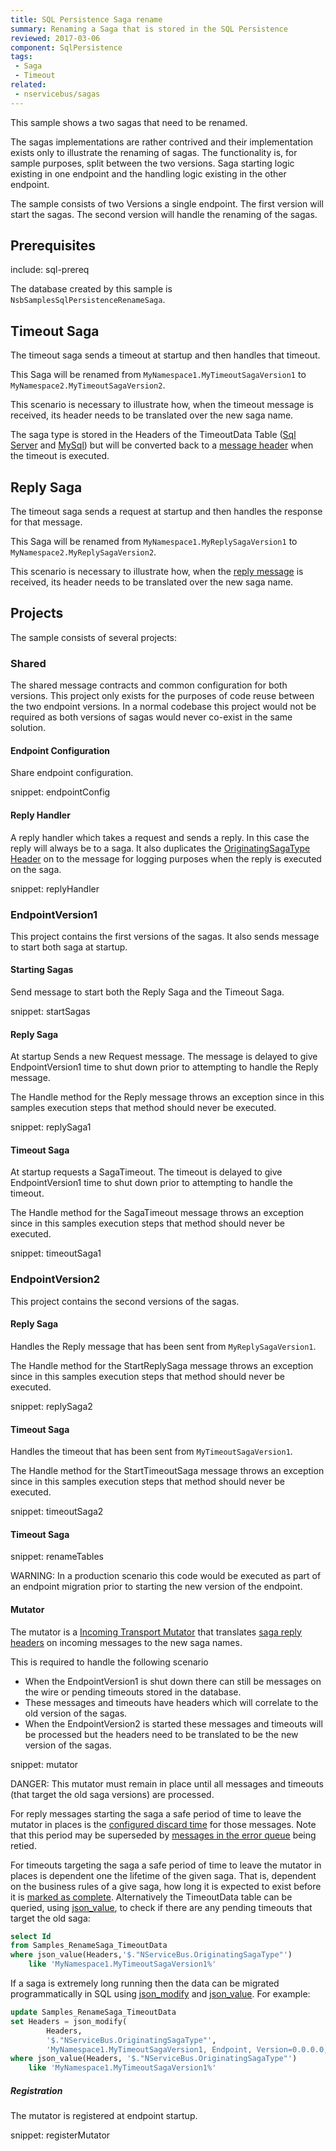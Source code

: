 ```yaml
---
title: SQL Persistence Saga rename
summary: Renaming a Saga that is stored in the SQL Persistence
reviewed: 2017-03-06
component: SqlPersistence
tags:
 - Saga
 - Timeout
related:
 - nservicebus/sagas
---
```



This sample shows a two sagas that need to be renamed.

The sagas implementations are rather contrived and their implementation exists only to illustrate the renaming of sagas. The functionality is, for sample purposes, split between the two versions. Saga starting logic existing in one endpoint and the handling logic existing in the other endpoint.

The sample consists of two Versions a single endpoint. The first version will start the sagas. The second version will handle the renaming of the sagas.


## Prerequisites

include: sql-prereq

The database created by this sample is `NsbSamplesSqlPersistenceRenameSaga`.


## Timeout Saga

The timeout saga sends a timeout at startup and then handles that timeout. 

This Saga will be renamed from `MyNamespace1.MyTimeoutSagaVersion1` to `MyNamespace2.MyTimeoutSagaVersion2`.

This scenario is necessary to illustrate how, when the timeout message is received, its header needs to be translated over the new saga name.

The saga type is stored in the Headers of the TimeoutData Table ([Sql Server](/persistence/sql/sqlserver-scripts.md#build-time-timeout-create-table) and [MySql](/persistence/sql/mysql-scripts.md#build-time-timeout-create-table)) but will be converted back to a [message header](/nservicebus/messaging/headers.md#saga-related-headers-requesting-a-timeout-from-a-saga) when the timeout is executed.


## Reply Saga

The timeout saga sends a request at startup and then handles the response for that message. 


This Saga will be renamed from `MyNamespace1.MyReplySagaVersion1` to `MyNamespace2.MyReplySagaVersion2`.

This scenario is necessary to illustrate how, when the [reply message](/nservicebus/messaging/headers.md#saga-related-headers-replying-to-a-saga) is received, its header needs to be translated over the new saga name.


## Projects

The sample consists of several projects:


### Shared

The shared message contracts and common configuration for both versions. This project only exists for the purposes of code reuse between the two endpoint versions. In a normal codebase this project would not be required as both versions of sagas would never co-exist in the same solution.


#### Endpoint Configuration

Share endpoint configuration.

snippet: endpointConfig


#### Reply Handler

A reply handler which takes a request and sends a reply. In this case the reply will always be to a saga. It also duplicates the [OriginatingSagaType Header](/nservicebus/messaging/headers.md#saga-related-headers) on to the message for logging purposes when the reply is executed on the saga.

snippet: replyHandler


### EndpointVersion1

This project contains the first versions of the sagas. It also sends message to start both saga at startup.


#### Starting Sagas

Send message to start both the Reply Saga and the Timeout Saga.

snippet: startSagas


#### Reply Saga

At startup Sends a new Request message. The message is delayed to give EndpointVersion1 time to shut down prior to attempting to handle the Reply message.

The Handle method for the Reply message throws an exception since in this samples execution steps that method should never be executed.

snippet: replySaga1


#### Timeout Saga

At startup requests a SagaTimeout. The timeout is delayed to give EndpointVersion1 time to shut down prior to attempting to handle the timeout.

The Handle method for the SagaTimeout message throws an exception since in this samples execution steps that method should never be executed.

snippet: timeoutSaga1


###  EndpointVersion2

This project contains the second versions of the sagas.


#### Reply Saga

Handles the Reply message that has been sent from `MyReplySagaVersion1`.

The Handle method for the StartReplySaga message throws an exception since in this samples execution steps that method should never be executed.

snippet: replySaga2


#### Timeout Saga

Handles the timeout that has been sent from `MyTimeoutSagaVersion1`.

The Handle method for the StartTimeoutSaga message throws an exception since in this samples execution steps that method should never be executed.

snippet: timeoutSaga2


#### Timeout Saga

snippet: renameTables

WARNING: In a production scenario this code would be executed as part of an endpoint migration prior to starting the new version of the endpoint.


#### Mutator

The mutator is a [Incoming Transport Mutator](/nservicebus/pipeline/message-mutators.md#transport-messages-mutators-imutateincomingtransportmessages) that translates [saga reply headers](/nservicebus/messaging/headers.md#saga-related-headers-replying-to-a-saga) on incoming messages to the new saga names. 

This is required to handle the following scenario

 * When the EndpointVersion1 is shut down there can still be messages on the wire or pending timeouts stored in the database.
 * These messages and timeouts have headers which will correlate to the old version of the sagas.
 * When the EndpointVersion2 is started these messages and timeouts will be processed but the headers need to be translated to be the new version of the sagas.

snippet: mutator

DANGER: This mutator must remain in place until all messages and timeouts (that target the old saga versions) are processed.

For reply messages starting the saga a safe period of time to leave the mutator in places is the [configured discard time](/nservicebus/messaging/discard-old-messages.md) for those messages. Note that this period may be superseded by [messages in the error queue](/nservicebus/recoverability/configure-error-handling.md) being retied.

For timeouts targeting the saga a safe period of time to leave the mutator in places is dependent one the lifetime of the given saga. That is, dependent on the business rules of a give saga, how long it is expected to exist before it is [marked as complete](/nservicebus/sagas/#ending-a-saga). Alternatively the TimeoutData table can be queried, using [json_value](https://docs.microsoft.com/en-us/sql/t-sql/functions/json-value-transact-sql), to check if there are any pending timeouts that target the old saga:

```sql
select Id
from Samples_RenameSaga_TimeoutData
where json_value(Headers,'$."NServiceBus.OriginatingSagaType"')
    like 'MyNamespace1.MyTimeoutSagaVersion1%'
```

If a saga is extremely long running then the data can be migrated programmatically in SQL using [json_modify](https://docs.microsoft.com/en-us/sql/t-sql/functions/json-modify-transact-sql) and [json_value](https://docs.microsoft.com/en-us/sql/t-sql/functions/json-value-transact-sql). For example:

```sql
update Samples_RenameSaga_TimeoutData
set Headers = json_modify(
        Headers,
        '$."NServiceBus.OriginatingSagaType"',
        'MyNamespace1.MyTimeoutSagaVersion1, Endpoint, Version=0.0.0.0, Culture=neutral, PublicKeyToken=null')
where json_value(Headers, '$."NServiceBus.OriginatingSagaType"')
    like 'MyNamespace1.MyTimeoutSagaVersion1%'
```


##### Registration

The mutator is registered at endpoint startup.

snippet: registerMutator